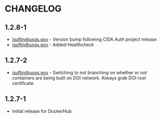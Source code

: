 CHANGELOG
===

1.2.8-1
---

- isuftin@usgs.gov - Version bump following CIDA Auth project release
- isuftin@usgs.gov - Added Healthcheck

1.2.7-2
---

- isuftin@usgs.gov - Switching to not branching on whether or not containers are being built on DOI network. Always grab DOI root certificate.

1.2.7-1
---

- Initial release for DockerHub
